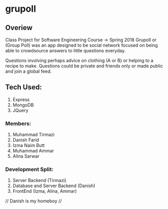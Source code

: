 # grupoll

## Overiew

Class Project for Software Engineering Course -> Spring 2018 
Grupoll or (Group Poll) was an app designed to be social network focused on being able to crowdsource answers to little questions everyday. 

Questions involving perhaps advice on clothing (A or B) or helping to a recipe to make. Questions could be private and friends only or made public and join a global feed. 

## Tech Used: 

1. Express
2. MongoDB
3. JQuery

### Members: 

1. Muhammad Tirmazi
2. Danish Farid
3. Izma Naim Butt
4. Muhammad Ammar
5. Alina Sarwar

### Development Split:

1. Server Backend (Tirmazi)
2. Database and Server Backend (Danish)
3. FrontEnd (Izma, Alina, Ammar)


// Danish is my homeboy //
